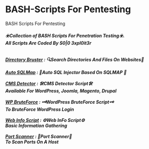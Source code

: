 # BASH-Scripts For Pentesting
BASH Scripts For Pentesting<br>
<h5>☣️Collection of BASH Scripts For Penetration Testing☣️.<br>
All Scripts Are Coded By S0|0 3xpl0it3r<br><br><br>
<a href="https://github.com/T-Tools/BASH-Scripts/blob/main/bruster.sh">Directory Bruster</a> : 🔍Search Directories And Files On Websites🔎<br><br>
<a href="https://github.com/T-Tools/BASH-Scripts/blob/main/auto-sqlmap.sh">Auto SQLMap</a> : 💉Auto SQL Injector Based On SQLMAP 💉<br><br>
<a href="https://github.com/T-Tools/BASH-Scripts/blob/main/cms.sh">CMS Detector</a> : 🛠️CMS Detector Script🛠️<br>Available For WordPress, Joomla, Magento, Drupal<br><br>
<a href="https://github.com/T-Tools/BASH-Scripts/blob/main/wp-brute.sh">WP BruteForce</a> : 🗝️WordPress BruteForce Script🗝️<br>To BruteForce WordPress Login<br><br>
<a href="https://github.com/T-Tools/BASH-Scripts/blob/main/basic-info.sh">Web Info Script</a> : ⚙️Web InFo Script⚙️<br>Basic Information Gathering<br><br>
<a href="https://github.com/T-Tools/BASH-Scripts/blob/main/port-scan.sh">Port Scanner</a> : 🔭Port Scanner🔭<br>To Scan Ports On A Host<br><br>
